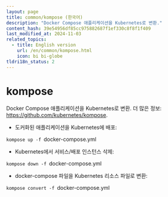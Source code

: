 ```yaml
---
layout: page
title: common/kompose (한국어)
description: "Docker Compose 애플리케이션을 Kubernetes로 변환."
content_hash: 39e54956df85cc975882687f1ef330c8f8f1f409
last_modified_at: 2024-11-03
related_topics:
  - title: English version
    url: /en/common/kompose.html
    icon: bi bi-globe
tldri18n_status: 2
---
```

# kompose

Docker Compose 애플리케이션을 Kubernetes로 변환.
더 많은 정보: <https://github.com/kubernetes/kompose>.

- 도커화된 애플리케이션을 Kubernetes에 배포:

`kompose up -f `<span class="tldr-var badge badge-pill bg-dark-lm bg-white-dm text-white-lm text-dark-dm font-weight-bold">docker-compose.yml</span>

- Kubernetes에서 서비스/배포 인스턴스 삭제:

`kompose down -f `<span class="tldr-var badge badge-pill bg-dark-lm bg-white-dm text-white-lm text-dark-dm font-weight-bold">docker-compose.yml</span>

- docker-compose 파일을 Kubernetes 리소스 파일로 변환:

`kompose convert -f `<span class="tldr-var badge badge-pill bg-dark-lm bg-white-dm text-white-lm text-dark-dm font-weight-bold">docker-compose.yml</span>
